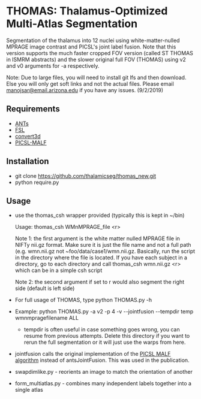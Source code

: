 # THOMAS: Thalamus-Optimized Multi-Atlas Segmentation
Segmentation of the thalamus into 12 nuclei using white-matter-nulled MPRAGE image contrast and PICSL's joint label fusion. Note that this version supports the much faster cropped FOV version (called ST THOMAS in ISMRM abstracts) and the slower original full FOV (THOMAS) using v2 and v0 arguments for -a respectively. 

Note: Due to large files, you will need to install git lfs and then download. Else you will only get soft links and not the actual files. Please email manojsar@email.arizona.edu if you have any issues. (9/2/2019)

## Requirements
- [ANTs](https://github.com/ANTsX/ANTs/releases)
- [FSL](http://fsl.fmrib.ox.ac.uk/fsl/fslwiki/FslInstallation)
- [convert3d](http://www.itksnap.org/pmwiki/pmwiki.php?n=Downloads.C3D)
- [PICSL-MALF](https://www.nitrc.org/frs/?group_id=634)
 

## Installation
- git clone https://github.com/thalamicseg/thomas_new.git
- python require.py

## Usage
- use the thomas_csh wrapper provided (typically this is kept in ~/bin)
  
  Usage: thomas_csh WMnMPRAGE_file \<r\> 

  Note 1: the first argument is the white matter nulled MPRAGE file in NIFTy nii.gz format. Make sure it is just the file name and not a full path (e.g. wmn.nii.gz not ~foo/data/case1/wmn.nii.gz. Basically, run the script in the directory where the file is located. If you have each subject in a directory, go to each directory and call thomas_csh wmn.nii.gz \<r> which can be in a simple csh script
  
  Note 2: the second argument if set to r would also segment the right side (default is left side)
- For full usage of THOMAS, type python THOMAS.py -h
- Example: python THOMAS.py -a v2 -p 4 -v --jointfusion --tempdir temp wmnmpragefilename ALL
	- tempdir is often useful in case something goes wrong, you can resume from previous attempts. Delete this directory if you want to rerun the full segmentation or it will just use the warps from here.
- jointfusion calls the original implementation of the [PICSL MALF algorithm](https://www.nitrc.org/projects/picsl_malf) instead of antsJointFusion.  This was used in the publication.
- swapdimlike.py - reorients an image to match the orientation of another
- form_multiatlas.py - combines many independent labels together into a single atlas
